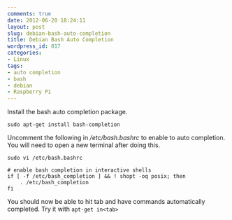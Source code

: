 ```yaml
---
comments: true
date: 2012-06-20 18:24:11
layout: post
slug: debian-bash-auto-completion
title: Debian Bash Auto Completion
wordpress_id: 817
categories:
- Linux
tags:
- auto completion
- bash
- debian
- Raspberry Pi
---
```


Install the bash auto completion package.

```sudo apt-get install bash-completion```

Uncomment the following in _/etc/bash.bashrc_ to enable to auto completion. You will need to open a new terminal after doing this.

```sudo vi /etc/bash.bashrc```

    # enable bash completion in interactive shells
    if [ -f /etc/bash_completion ] && ! shopt -oq posix; then
        . /etc/bash_completion
    fi

You should now be able to hit tab and have commands automatically completed.
Try it with ```apt-get in<tab>```

